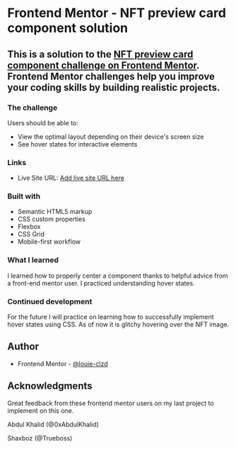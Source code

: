 # Frontend Mentor - NFT preview card component solution

## This is a solution to the [NFT preview card component challenge on Frontend Mentor](https://www.frontendmentor.io/challenges/nft-preview-card-component-SbdUL_w0U). Frontend Mentor challenges help you improve your coding skills by building realistic projects.

### The challenge

Users should be able to:

- View the optimal layout depending on their device's screen size
- See hover states for interactive elements

### Links

- Live Site URL: [Add live site URL here](https://louie-clzd.github.io/NFT-component/)

### Built with

- Semantic HTML5 markup
- CSS custom properties
- Flexbox
- CSS Grid
- Mobile-first workflow

### What I learned

I learned how to properly center a component thanks to helpful advice from a front-end mentor user. I practiced understanding hover states.

### Continued development

For the future I will practice on learning how to successfully implement hover states using CSS. As of now it is glitchy hovering over the NFT image.

## Author

- Frontend Mentor - [@louie-clzd](https://www.frontendmentor.io/profile/louie-clzd)

## Acknowledgments

Great feedback from these frontend mentor users on my last project to implement on this one.

Abdul Khalid (@0xAbdulKhalid)

Shaxboz (@Trueboss)
